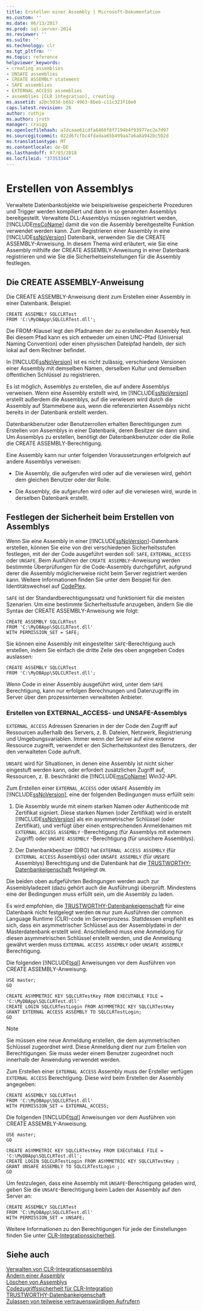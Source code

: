 ```yaml
---
title: Erstellen einer Assembly | Microsoft-Dokumentation
ms.custom: ''
ms.date: 06/13/2017
ms.prod: sql-server-2014
ms.reviewer: ''
ms.suite: ''
ms.technology: clr
ms.tgt_pltfrm: ''
ms.topic: reference
helpviewer_keywords:
- creating assemblies
- UNSAFE assemblies
- CREATE ASSEMBLY statement
- SAFE assemblies
- EXTERNAL_ACCESS assemblies
- assemblies [CLR integration], creating
ms.assetid: a2bc503d-b6b2-4963-8beb-c11c323f18e0
caps.latest.revision: 26
author: rothja
ms.author: jroth
manager: craigg
ms.openlocfilehash: a7dcaae61cdfa6466f8f7194b4f93977ec2e7d97
ms.sourcegitcommit: 022d67cfbc4fdadaa65b499aa7a6a8a942bc502d
ms.translationtype: MT
ms.contentlocale: de-DE
ms.lasthandoff: 07/03/2018
ms.locfileid: "37353344"
---
```

# <a name="creating-an-assembly"></a>Erstellen von Assemblys
  Verwaltete Datenbankobjekte wie beispielsweise gespeicherte Prozeduren und Trigger werden kompiliert und dann in so genannten Assemblys bereitgestellt. Verwaltete DLL-Assemblys müssen registriert werden, [!INCLUDE[msCoName](../../../includes/ssnoversion-md.md)] damit die von die Assembly bereitgestellte Funktion verwendet werden kann. Zum Registrieren einer Assembly in eine [!INCLUDE[ssNoVersion](../../../includes/ssnoversion-md.md)] Datenbank, verwenden Sie die CREATE ASSEMBLY-Anweisung. In diesem Thema wird erläutert, wie Sie eine Assembly mithilfe der CREATE ASSEMBLY-Anweisung in einer Datenbank registrieren und wie Sie die Sicherheitseinstellungen für die Assembly festlegen.  
  
## <a name="the-create-assembly-statement"></a>Die CREATE ASSEMBLY-Anweisung  
 Die CREATE ASSEMBLY-Anweisung dient zum Erstellen einer Assembly in einer Datenbank. Beispiel:  
  
```  
CREATE ASSEMBLY SQLCLRTest  
FROM 'C:\MyDBApp\SQLCLRTest.dll';  
```  
  
 Die FROM-Klausel legt den Pfadnamen der zu erstellenden Assembly fest. Bei diesem Pfad kann es sich entweder um einen UNC-Pfad (Universal Naming Convention) oder einen physischen Dateipfad handeln, der sich lokal auf dem Rechner befindet.  
  
 In [!INCLUDE[ssNoVersion](../../../includes/ssnoversion-md.md)] ist es nicht zulässig, verschiedene Versionen einer Assembly mit demselben Namen, derselben Kultur und demselben öffentlichen Schlüssel zu registrieren.  
  
 Es ist möglich, Assemblys zu erstellen, die auf andere Assemblys verweisen. Wenn eine Assembly erstellt wird, im [!INCLUDE[ssNoVersion](../../../includes/ssnoversion-md.md)] erstellt außerdem die Assemblys, auf die verwiesen wird durch die Assembly auf Stammebene aus, wenn die referenzierten Assemblys nicht bereits in der Datenbank erstellt werden.  
  
 Datenbankbenutzer oder Benutzerrollen erhalten Berechtigungen zum Erstellen von Assemblys in einer Datenbank, deren Besitzer sie dann sind. Um Assemblys zu erstellen, benötigt der Datenbankbenutzer oder die Rolle die CREATE ASSEMBLY-Berechtigung.  
  
 Eine Assembly kann nur unter folgenden Voraussetzungen erfolgreich auf andere Assemblys verweisen:  
  
-   Die Assembly, die aufgerufen wird oder auf die verwiesen wird, gehört dem gleichen Benutzer oder der Rolle.  
  
-   Die Assembly, die aufgerufen wird oder auf die verwiesen wird, wurde in derselben Datenbank erstellt.  
  
## <a name="specifying-security-when-creating-assemblies"></a>Festlegen der Sicherheit beim Erstellen von Assemblys  
 Wenn Sie eine Assembly in einer [!INCLUDE[ssNoVersion](../../../includes/ssnoversion-md.md)]-Datenbank erstellen, können Sie eine von drei verschiedenen Sicherheitsstufen festlegen, mit der der Code ausgeführt werden soll: `SAFE`, `EXTERNAL_ACCESS` oder `UNSAFE`. Beim Ausführen der `CREATE ASSEMBLY`-Anweisung werden bestimmte Überprüfungen für die Code-Assembly durchgeführt, aufgrund derer die Assembly möglicherweise nicht beim Server registriert werden kann. Weitere Informationen finden Sie unter dem Beispiel für den Identitätswechsel auf [CodePlex](http://msftengprodsamples.codeplex.com/).  
  
 `SAFE` ist der Standardberechtigungssatz und funktioniert für die meisten Szenarien. Um eine bestimmte Sicherheitsstufe anzugeben, ändern Sie die Syntax der CREATE ASSEMBLY-Anweisung wie folgt:  
  
```  
CREATE ASSEMBLY SQLCLRTest  
FROM 'C:\MyDBApp\SQLCLRTest.dll'  
WITH PERMISSION_SET = SAFE;  
```  
  
 Sie können eine Assembly mit eingestellter `SAFE`-Berechtigung auch erstellen, indem Sie einfach die dritte Zeile des oben angegeben Codes auslassen:  
  
```  
CREATE ASSEMBLY SQLCLRTest  
FROM 'C:\MyDBApp\SQLCLRTest.dll';  
```  
  
 Wenn Code in einer Assembly ausgeführt wird, unter dem `SAFE` Berechtigung, kann nur erfolgen Berechnungen und Datenzugriffe im Server über den prozessinternen verwalteten Anbieter.  
  
### <a name="creating-externalaccess-and-unsafe-assemblies"></a>Erstellen von EXTERNAL_ACCESS- und UNSAFE-Assemblys  
 `EXTERNAL_ACCESS` Adressen Szenarien in der der Code den Zugriff auf Ressourcen außerhalb des Servers, z. B. Dateien, Netzwerk, Registrierung und Umgebungsvariablen. Immer wenn der Server auf eine externe Ressource zugreift, verwendet er den Sicherheitskontext des Benutzers, der den verwalteten Code aufruft.  
  
 `UNSAFE` wird für Situationen, in denen eine Assembly ist nicht sicher eingestuft werden kann, oder erfordert zusätzlichen Zugriff auf, Ressourcen, z. B. beschränkt die [!INCLUDE[msCoName](../../../includes/msconame-md.md)] Win32-API.  
  
 Zum Erstellen einer `EXTERNAL_ACCESS` oder `UNSAFE` Assembly im [!INCLUDE[ssNoVersion](../../../includes/ssnoversion-md.md)], eine der folgenden Bedingungen muss erfüllt sein:  
  
1.  Die Assembly wurde mit einem starken Namen oder Authenticode mit Zertifikat signiert. Diese starken Namen (oder Zertifikat) wird in erstellt [!INCLUDE[ssNoVersion](../../../includes/ssnoversion-md.md)] als ein asymmetrischer Schlüssel (oder Zertifikat), und verfügt über einen entsprechenden Anmeldenamen mit `EXTERNAL ACCESS ASSEMBLY` -Berechtigung (für Assemblys mit externem Zugriff) oder `UNSAFE ASSEMBLY` -Berechtigung (für unsichere Assemblys).  
  
2.  Der Datenbankbesitzer (DBO) hat `EXTERNAL ACCESS ASSEMBLY` (für `EXTERNAL ACCESS` Assemblys) oder `UNSAFE ASSEMBLY` (für `UNSAFE` Assemblys) Berechtigung und die Datenbank hat die [TRUSTWORTHY-Datenbankeigenschaft](../../security/trustworthy-database-property.md) festgelegt `ON`.  
  
 Die beiden oben aufgeführten Bedingungen werden auch zur Assemblyladezeit (dazu gehört auch die Ausführung) überprüft. Mindestens eine der Bedingungen muss erfüllt sein, um die Assembly zu laden.  
  
 Es wird empfohlen, die [TRUSTWORTHY-Datenbankeigenschaft](../../security/trustworthy-database-property.md) für eine Datenbank nicht festgelegt werden `ON` nur zum Ausführen der common Language Runtime (CLR)-code im Serverprozess. Stattdessen empfiehlt es sich, dass ein asymmetrischer Schlüssel aus der Assemblydatei in der Masterdatenbank erstellt wird. Anschließend muss eine Anmeldung für diesen asymmetrischen Schlüssel erstellt werden, und die Anmeldung gewährt werden muss `EXTERNAL ACCESS ASSEMBLY` oder `UNSAFE ASSEMBLY` Berechtigung.  
  
 Die folgenden [!INCLUDE[tsql](../../../includes/tsql-md.md)] Anweisungen vor dem Ausführen von CREATE ASSEMBLY-Anweisung.  
  
```  
USE master;   
GO    
  
CREATE ASYMMETRIC KEY SQLCLRTestKey FROM EXECUTABLE FILE = 'C:\MyDBApp\SQLCLRTest.dll'     
CREATE LOGIN SQLCLRTestLogin FROM ASYMMETRIC KEY SQLCLRTestKey     
GRANT EXTERNAL ACCESS ASSEMBLY TO SQLCLRTestLogin;   
GO   
```  
  
> [!NOTE]  
>  Sie müssen eine neue Anmeldung erstellen, die dem asymmetrischen Schlüssel zugeordnet wird. Diese Anmeldung dient nur zum Erteilen von Berechtigungen. Sie muss weder einem Benutzer zugeordnet noch innerhalb der Anwendung verwendet werden.  
  
 Zum Erstellen einer `EXTERNAL ACCESS` Assembly muss der Ersteller verfügen `EXTERNAL ACCESS` Berechtigung. Diese wird beim Erstellen der Assembly angegeben:  
  
```  
CREATE ASSEMBLY SQLCLRTest  
FROM 'C:\MyDBApp\SQLCLRTest.dll'  
WITH PERMISSION_SET = EXTERNAL_ACCESS;  
```  
  
 Die folgenden [!INCLUDE[tsql](../../../includes/tsql-md.md)] Anweisungen vor dem Ausführen von CREATE ASSEMBLY-Anweisung.  
  
```  
USE master;   
GO    
  
CREATE ASYMMETRIC KEY SQLCLRTestKey FROM EXECUTABLE FILE = 'C:\MyDBApp\SQLCLRTest.dll';     
CREATE LOGIN SQLCLRTestLogin FROM ASYMMETRIC KEY SQLCLRTestKey ;    
GRANT UNSAFE ASSEMBLY TO SQLCLRTestLogin ;  
GO  
```  
  
 Um festzulegen, dass eine Assembly mit `UNSAFE`-Berechtigung geladen wird, geben Sie die `UNSAFE`-Berechtigung beim Laden der Assembly auf den Server an:  
  
```  
CREATE ASSEMBLY SQLCLRTest  
FROM 'C:\MyDBApp\SQLCLRTest.dll'  
WITH PERMISSION_SET = UNSAFE;  
```  
  
 Weitere Informationen zu den Berechtigungen für jede der Einstellungen finden Sie unter [CLR-Integrationssicherheit](../security/clr-integration-security.md).  
  
## <a name="see-also"></a>Siehe auch  
 [Verwalten von CLR-Integrationsassemblys](managing-clr-integration-assemblies.md)   
 [Ändern einer Assembly](altering-an-assembly.md)   
 [Löschen von Assemblys](dropping-an-assembly.md)   
 [Codezugriffssicherheit für CLR-Integration](../security/clr-integration-code-access-security.md)   
 [TRUSTWORTHY-Datenbankeigenschaft](../../security/trustworthy-database-property.md)   
 [Zulassen von teilweise vertrauenswürdigen Aufrufern](../../../database-engine/dev-guide/allowing-partially-trusted-callers.md)  
  
  
